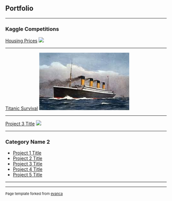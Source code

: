 ## Portfolio

---

### Kaggle Competitions 

[Housing Prices](https://github.com/njordsoevik/data_analysis/tree/master/Projects/Housing)
<img src="images/dummy_thumbnail.jpg?raw=true"/>

---
[Titanic Survival](/pdf/titanic_nb.html)
<img src="/images/titanic.jpg?raw=true"/>

---
[Project 3 Title](http://example.com/)
<img src="images/dummy_thumbnail.jpg?raw=true"/>

---

### Category Name 2

- [Project 1 Title](http://example.com/)
- [Project 2 Title](http://example.com/)
- [Project 3 Title](http://example.com/)
- [Project 4 Title](http://example.com/)
- [Project 5 Title](http://example.com/)

---




---
<p style="font-size:11px">Page template forked from <a href="https://github.com/evanca/quick-portfolio">evanca</a></p>
<!-- Remove above link if you don't want to attibute -->
